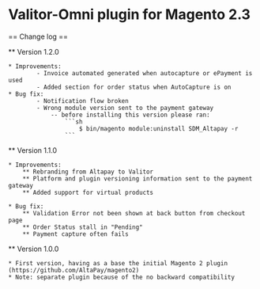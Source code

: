 # Valitor-Omni plugin for Magento 2.3

== Change log ==

** Version 1.2.0

    * Improvements:
            - Invoice automated generated when autocapture or ePayment is used
            - Added section for order status when AutoCapture is on
    * Bug fix:
            - Notification flow broken
            - Wrong module version sent to the payment gateway
                -- before installing this version please ran:
                    ```sh
                        $ bin/magento module:uninstall SDM_Altapay -r
                    ```
                
** Version 1.1.0

    * Improvements:
        ** Rebranding from Altapay to Valitor
        ** Platform and plugin versioning information sent to the payment gateway
        ** Added support for virtual products
	
    * Bug fix:
        ** Validation Error not been shown at back button from checkout page
        ** Order Status stall in "Pending"
        ** Payment capture often fails


** Version 1.0.0

    * First version, having as a base the initial Magento 2 plugin (https://github.com/AltaPay/magento2)
    * Note: separate plugin because of the no backward compatibility